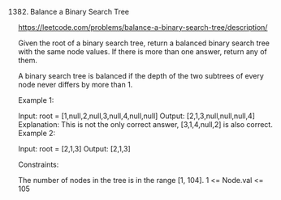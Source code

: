 1382. Balance a Binary Search Tree

https://leetcode.com/problems/balance-a-binary-search-tree/description/

Given the root of a binary search tree, return a balanced binary search tree with the same node values. If there is more than one answer, return any of them.

A binary search tree is balanced if the depth of the two subtrees of every node never differs by more than 1.

 

Example 1:


Input: root = [1,null,2,null,3,null,4,null,null]
Output: [2,1,3,null,null,null,4]
Explanation: This is not the only correct answer, [3,1,4,null,2] is also correct.
Example 2:


Input: root = [2,1,3]
Output: [2,1,3]
 

Constraints:

The number of nodes in the tree is in the range [1, 104].
1 <= Node.val <= 105

